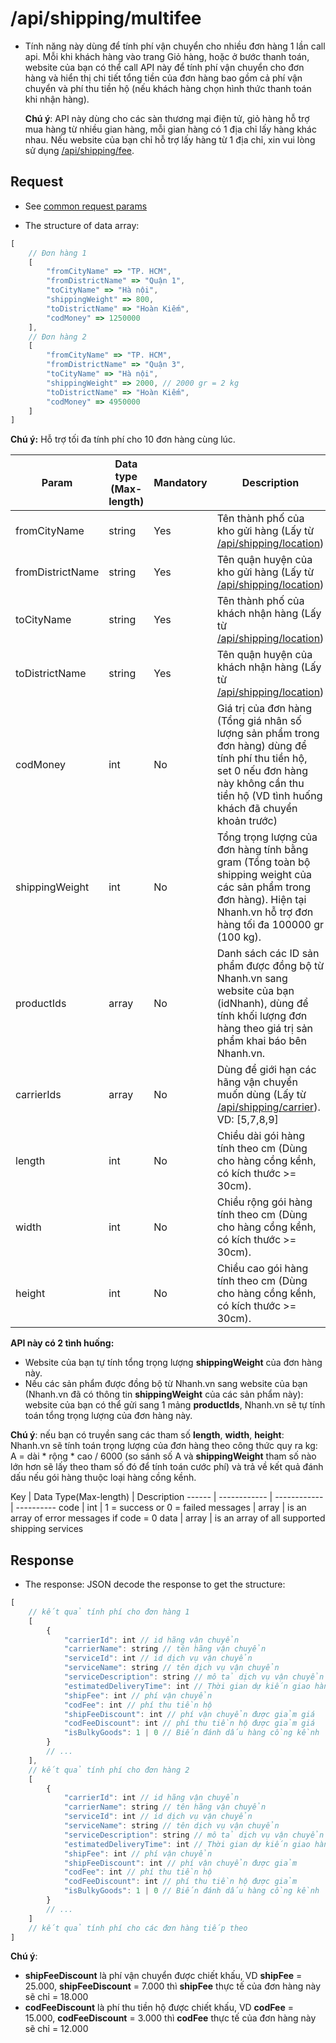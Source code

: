 # /api/shipping/multifee 

* Tính năng này dùng để tính phí vận chuyển cho nhiều đơn hàng 1 lần call api. Mỗi khi khách hàng vào trang Giỏ hàng, hoặc ở bước thanh toán, website của bạn có thể call API này để tính phí vận chuyển cho đơn hàng và hiển thị chi tiết tổng tiền của đơn hàng bao gồm cả phí vận chuyển và phí thu tiền hộ (nếu khách hàng chọn hình thức thanh toán khi nhận hàng).

    **Chú ý**: API này dùng cho các sàn thương mại điện tử, giỏ hàng hỗ trợ mua hàng từ nhiều gian hàng, mỗi gian hàng có 1 địa chỉ lấy hàng khác nhau. Nếu website của bạn chỉ hỗ trợ lấy hàng từ 1 địa chỉ, xin vui lòng sử dụng [/api/shipping/fee](/shipping/fee.md). 

## Request

* See [common request params](/api.md#request)

* The structure of data array:
```js
[
    // Đơn hàng 1
    [
        "fromCityName" => "TP. HCM",
        "fromDistrictName" => "Quận 1",
        "toCityName" => "Hà nội",
        "shippingWeight" => 800,
        "toDistrictName" => "Hoàn Kiếm",
        "codMoney" => 1250000
    ],
    // Đơn hàng 2
    [
        "fromCityName" => "TP. HCM",
        "fromDistrictName" => "Quận 3",
        "toCityName" => "Hà nội",
        "shippingWeight" => 2000, // 2000 gr = 2 kg
        "toDistrictName" => "Hoàn Kiếm",
        "codMoney" => 4950000
    ]
]
```

**Chú ý:** Hỗ trợ tối đa tính phí cho 10 đơn hàng cùng lúc.


Param | Data type (Max-length) | Mandatory | Description
--------- | ------------ | ----------- | -----------
fromCityName | string | Yes | Tên thành phố của kho gửi hàng (Lấy từ [/api/shipping/location](location.html))  
fromDistrictName| string | Yes | Tên quận huyện của kho gửi hàng (Lấy từ [/api/shipping/location](location.md))
toCityName | string | Yes | Tên thành phố của khách nhận hàng (Lấy từ [/api/shipping/location](location.md)) 
toDistrictName | string | Yes| Tên quận huyện của khách nhận hàng (Lấy từ [/api/shipping/location](location.md))
codMoney | int | No | Giá trị của đơn hàng (Tổng giá nhân số lượng sản phẩm trong đơn hàng) dùng để tính phí thu tiền hộ, set 0 nếu đơn hàng này không cần thu tiền hộ (VD tình huống khách đã chuyển khoản trước)
shippingWeight | int | No | Tổng trọng lượng của đơn hàng tính bằng gram (Tổng toàn bộ shipping weight của các sản phẩm trong đơn hàng). Hiện tại Nhanh.vn hỗ trợ đơn hàng tối đa 100000 gr (100 kg).
productIds | array | No | Danh sách các ID sản phẩm được đồng bộ từ Nhanh.vn sang website của bạn (idNhanh), dùng để tính khối lượng đơn hàng theo giá trị sản phẩm khai báo bên Nhanh.vn.
carrierIds | array | No |Dùng để giới hạn các hãng vận chuyển muốn dùng (Lấy từ [/api/shipping/carrier](carrier.md)). VD: [5,7,8,9]
length | int |No | Chiều dài gói hàng tính theo cm (Dùng cho hàng cồng kềnh, có kích thước >= 30cm).
width | int | No | Chiều rộng gói hàng tính theo cm (Dùng cho hàng cồng kềnh, có kích thước >= 30cm).
height | int | No | Chiều cao gói hàng tính theo cm (Dùng cho hàng cồng kềnh, có kích thước >= 30cm).

 **API này có 2 tình huống:**
  - Website của bạn tự tính tổng trọng lượng **shippingWeight**  của đơn hàng này.
  - Nếu các sản phẩm được đồng bộ từ Nhanh.vn sang website của bạn (Nhanh.vn đã có thông tin **shippingWeight** của các sản phẩm này): website của bạn có thể gửi sang 1 mảng **productIds**, Nhanh.vn sẽ tự tính toán tổng trọng lượng của đơn hàng này.
  
  **Chú ý**: nếu bạn có truyền sang các tham số **length**, **width**, **height**: Nhanh.vn sẽ tính toán trọng lượng của đơn hàng theo công thức quy ra kg: A = dài * rộng * cao / 6000 (so sánh số A và **shippingWeight** tham số nào lớn hơn sẽ lấy theo tham số đó để tính toán cước phí) và trả về kết quả đánh dấu nếu gói hàng thuộc loại hàng cồng kềnh.
  
  
Key | Data Type(Max-length) | Description
------ | ------------ | ------------ | ----------
code | int | 1 = success or 0 = failed
messages | array | is an array of error messages if code = 0
data | array | is an array of all supported shipping services

## Response
  - The response: JSON decode the response to get the structure:
```js
[
	// kết quả tính phí cho đơn hàng 1
	[	
		{
			"carrierId": int // id hãng vận chuyển
			"carrierName": string // tên hãng vận chuyển
			"serviceId": int // id dịch vụ vận chuyển
			"serviceName": string // tên dịch vụ vận chuyển
			"serviceDescription": string // mô tả dịch vụ vận chuyển
			"estimatedDeliveryTime": int // Thời gian dự kiến giao hàng
			"shipFee": int // phí vận chuyển
			"codFee": int // phí thu tiền hộ
			"shipFeeDiscount": int // phí vận chuyển được giảm giá
			"codFeeDiscount": int // phí thu tiền hộ được giảm giá
			"isBulkyGoods": 1 | 0 // Biến đánh dấu hàng cồng kềnh
		}
		// ...
	],
	// kết quả tính phí cho đơn hàng 2
	[	
		{
			"carrierId": int // id hãng vận chuyển
			"carrierName": string // tên hãng vận chuyển
			"serviceId": int // id dịch vụ vận chuyển
			"serviceName": string // tên dịch vụ vận chuyển
			"serviceDescription": string // mô tả dịch vụ vận chuyển
			"estimatedDeliveryTime": int // Thời gian dự kiến giao hàng
			"shipFee": int // phí vận chuyển
			"shipFeeDiscount": int // phí vận chuyển được giảm
			"codFee": int // phí thu tiền hộ
			"codFeeDiscount": int // phí thu tiền hộ được giảm
			"isBulkyGoods": 1 | 0 // Biến đánh dấu hàng cồng kềnh
		}
		// ...
	]
	// kết quả tính phí cho các đơn hàng tiếp theo
]
``` 

 **Chú ý**:
   - **shipFeeDiscount** là phí vận chuyển được chiết khấu, VD **shipFee** = 25.000, **shipFeeDiscount** = 7.000 thì **shipFee** thực tế của đơn hàng này sẽ chỉ = 18.000
   - **codFeeDiscount** là phí thu tiền hộ được chiết khấu, VD **codFee** = 15.000, **codFeeDiscount** = 3.000 thì **codFee** thực tế của đơn hàng này sẽ chỉ = 12.000

  




